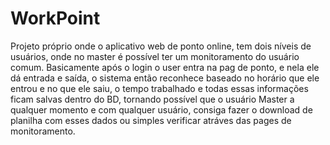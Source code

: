 # WorkPoint
Projeto próprio onde o aplicativo web de ponto online, tem dois níveis de usuários, onde no master é possível ter um monitoramento do usuário comum.
 Basicamente após o login o user entra na pag de ponto, e nela ele dá entrada e saída, o sistema então reconhece baseado no horário que ele entrou e
 no que ele saiu, o tempo trabalhado e todas essas informações ficam salvas dentro do BD, tornando possível que o usuário Master a qualquer momento
 e com qualquer usuário, consiga fazer o download de planilha com esses dados ou simples verificar atráves das pages de monitoramento.
